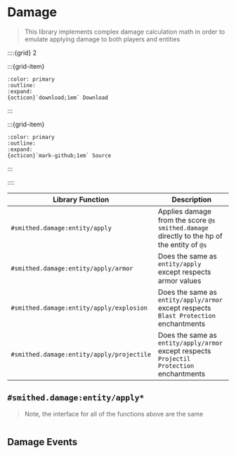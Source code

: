 # Damage
> This library implements complex damage calculation math in order to emulate applying damage to both players and entities

::::{grid} 2

:::{grid-item}
```{button-link} https://api.smithed.dev/download?pack=smithed:damage
:color: primary
:outline:
:expand:
{octicon}`download;1em` Download
```
:::

:::{grid-item}
```{button-link} https://github.com/Smithed-MC/Libraries/tree/main/smithed_libraries/packs/damage/
:color: primary
:outline:
:expand:
{octicon}`mark-github;1em` Source
```
:::

::::


| Library Function                          | Description 
| ---                                       | ---         
| `#smithed.damage:entity/apply`            | Applies damage from the score `@s smithed.damage` directly to the hp of the entity of `@s`
| `#smithed.damage:entity/apply/armor`      | Does the same as `entity/apply` except respects armor values
| `#smithed.damage:entity/apply/explosion`  | Does the same as `entity/apply/armor` except respects `Blast Protection` enchantments
| `#smithed.damage:entity/apply/projectile` | Does the same as `entity/apply/armor` except respects `Projectil Protection` enchantments

## `#smithed.damage:entity/apply*`
> Note, the interface for all of the functions above are the same

```{include} damage/entity/apply.md
```

## Damage Events
```{include} damage/player/damage_events.md
```
